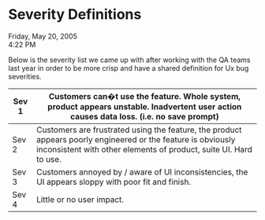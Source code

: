 # Severity Definitions

Friday, May 20, 2005\
4:22 PM

Below is the severity list we came up with after working with the QA teams last year in order to be more crisp and have a shared definition for Ux bug severities.

| Sev 1 | Customers can�t use the feature. Whole system, product appears unstable. Inadvertent user action causes data loss. (i.e. no save prompt) |
| --- | --- |
| Sev 2 | Customers are frustrated using the feature, the product appears poorly engineered or the feature is obviously inconsistent with other elements of product, suite UI. Hard to use. |
| Sev 3 | Customers annoyed by / aware of UI inconsistencies, the UI appears sloppy with poor fit and finish. |
| Sev 4 | Little or no user impact. |
